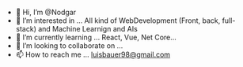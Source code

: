 - 👋 Hi, I’m @Nodgar
- 👀 I’m interested in ... All kind of WebDevelopment (Front, back, full-stack) and Machine Learnign and AIs
- 🌱 I’m currently learning ... React, Vue, Net Core...
- 💞️ I’m looking to collaborate on ...
- 📫 How to reach me ... luisbauer98@gmail.com

<!---
Nodgar/Nodgar is a ✨ special ✨ repository because its `README.md` (this file) appears on your GitHub profile.
You can click the Preview link to take a look at your changes.
--->

